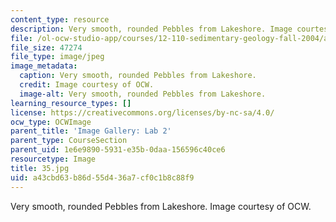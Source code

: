 ```yaml
---
content_type: resource
description: Very smooth, rounded Pebbles from Lakeshore. Image courtesy of OCW.
file: /ol-ocw-studio-app/courses/12-110-sedimentary-geology-fall-2004/a43cbd63b86d55d436a7cf0c1b8c88f9_35.jpg
file_size: 47274
file_type: image/jpeg
image_metadata:
  caption: Very smooth, rounded Pebbles from Lakeshore.
  credit: Image courtesy of OCW.
  image-alt: Very smooth, rounded Pebbles from Lakeshore.
learning_resource_types: []
license: https://creativecommons.org/licenses/by-nc-sa/4.0/
ocw_type: OCWImage
parent_title: 'Image Gallery: Lab 2'
parent_type: CourseSection
parent_uid: 1e6e9890-5931-e35b-0daa-156596c40ce6
resourcetype: Image
title: 35.jpg
uid: a43cbd63-b86d-55d4-36a7-cf0c1b8c88f9
---
```

Very smooth, rounded Pebbles from Lakeshore. Image courtesy of OCW.